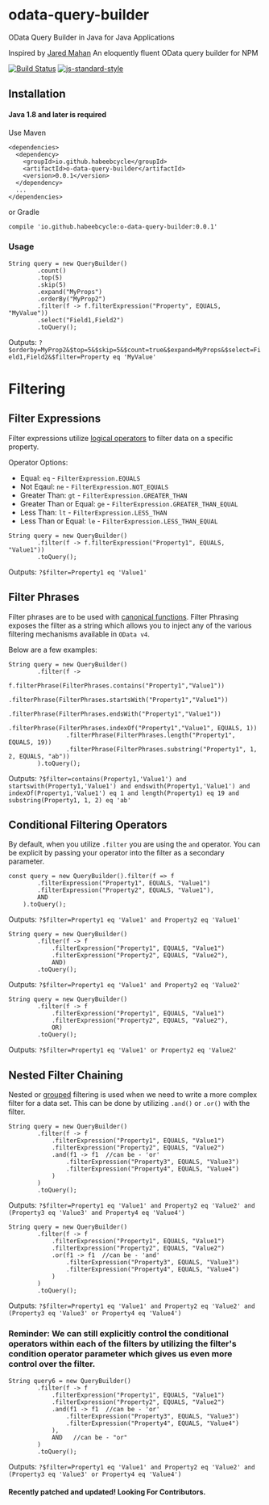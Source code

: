 # odata-query-builder
OData Query Builder in Java for Java Applications

Inspired by [Jared Mahan](https://github.com/jaredmahan/odata-query-builder) An eloquently fluent OData query builder for NPM

[![Build Status](https://travis-ci.org/jaredmahan/angular-searchFilter.svg?branch=master)](https://travis-ci.org/jaredmahan/odata-query-builder)
[![js-standard-style](https://img.shields.io/badge/code%20style-standard-brightgreen.svg)](http://standardjs.com/)

## Installation
#### Java 1.8 and later is required

Use Maven
```
<dependencies>
  <dependency>
    <groupId>io.github.habeebcycle</groupId>
    <artifactId>o-data-query-builder</artifactId>
    <version>0.0.1</version>
  </dependency>
  ...
</dependencies>
```
or Gradle
```
compile 'io.github.habeebcycle:o-data-query-builder:0.0.1'
```

### Usage
```
String query = new QueryBuilder()
        .count()
        .top(5)
        .skip(5)
        .expand("MyProps")
        .orderBy("MyProp2")
        .filter(f -> f.filterExpression("Property", EQUALS, "MyValue"))
        .select("Field1,Field2")
        .toQuery();
```

Outputs:
`?$orderby=MyProp2&$top=5&$skip=5&$count=true&$expand=MyProps&$select=Field1,Field2&$filter=Property eq 'MyValue'`

# Filtering

## Filter Expressions
Filter expressions utilize [logical operators](http://docs.oasis-open.org/odata/odata/v4.01/cs01/part2-url-conventions/odata-v4.01-cs01-part2-url-conventions.html#sec_LogicalOperatorExamples) to filter data on a specific property.

Operator Options:
- Equal: `eq` - `FilterExpression.EQUALS`
- Not Eqaul: `ne` - `FilterExpression.NOT_EQUALS`
- Greater Than: `gt` - `FilterExpression.GREATER_THAN`
- Greater Than or Equal: `ge` - `FilterExpression.GREATER_THAN_EQUAL`
- Less Than: `lt` - `FilterExpression.LESS_THAN`
- Less Than or Equal: `le` - `FilterExpression.LESS_THAN_EQUAL`

```
String query = new QueryBuilder()
        .filter(f -> f.filterExpression("Property1", EQUALS, "Value1"))
        .toQuery();
```
Outputs: `?$filter=Property1 eq 'Value1'`

## Filter Phrases
Filter phrases are to be used with [canonical functions](http://docs.oasis-open.org/odata/odata/v4.01/cs01/part2-url-conventions/odata-v4.01-cs01-part2-url-conventions.html#sec_CanonicalFunctions). Filter Phrasing exposes the filter as a string which allows you to inject any of the various filtering mechanisms available in `OData v4`.

Below are a few examples:

```
String query = new QueryBuilder()
        .filter(f ->
            f.filterPhrase(FilterPhrases.contains("Property1","Value1"))
                .filterPhrase(FilterPhrases.startsWith("Property1","Value1"))
                .filterPhrase(FilterPhrases.endsWith("Property1","Value1"))
                .filterPhrase(FilterPhrases.indexOf("Property1","Value1", EQUALS, 1))
                .filterPhrase(FilterPhrases.length("Property1", EQUALS, 19))
                .filterPhrase(FilterPhrases.substring("Property1", 1, 2, EQUALS, "ab"))
        ).toQuery();
```
Outputs: `?$filter=contains(Property1,'Value1') and startswith(Property1,'Value1') and endswith(Property1,'Value1') and indexOf(Property1,'Value1') eq 1 and length(Property1) eq 19 and substring(Property1, 1, 2) eq 'ab'`

## Conditional Filtering Operators
By default, when you utilize `.filter` you are using the `and` operator. You can be explicit by passing your operator into the filter as a secondary parameter.
```
const query = new QueryBuilder().filter(f => f
        .filterExpression("Property1", EQUALS, "Value1")
        .filterExpression("Property2", EQUALS, "Value1"),
        AND
    ).toQuery();
```
Outputs: `?$filter=Property1 eq 'Value1' and Property2 eq 'Value1'`
```
String query = new QueryBuilder()
        .filter(f -> f
            .filterExpression("Property1", EQUALS, "Value1")
            .filterExpression("Property2", EQUALS, "Value2"),
            AND)
        .toQuery();
```
Outputs: `?$filter=Property1 eq 'Value1' and Property2 eq 'Value2'`

```
String query = new QueryBuilder()
        .filter(f -> f
            .filterExpression("Property1", EQUALS, "Value1")
            .filterExpression("Property2", EQUALS, "Value2"),
            OR)
        .toQuery();
```
Outputs: `?$filter=Property1 eq 'Value1' or Property2 eq 'Value2'`

## Nested Filter Chaining
Nested or [grouped](http://docs.oasis-open.org/odata/odata/v4.01/cs01/part2-url-conventions/odata-v4.01-cs01-part2-url-conventions.html#sec_Grouping) filtering is used when we need to write a more complex filter for a data set. This can be done by utilizing `.and()` or `.or()` with the filter.
```
String query = new QueryBuilder()
        .filter(f -> f
            .filterExpression("Property1", EQUALS, "Value1")
            .filterExpression("Property2", EQUALS, "Value2")
            .and(f1 -> f1  //can be - 'or'
                .filterExpression("Property3", EQUALS, "Value3")
                .filterExpression("Property4", EQUALS, "Value4")
            )
        )
        .toQuery();
```
Outputs: `?$filter=Property1 eq 'Value1' and Property2 eq 'Value2' and (Property3 eq 'Value3' and Property4 eq 'Value4')`

```
String query = new QueryBuilder()
        .filter(f -> f
            .filterExpression("Property1", EQUALS, "Value1")
            .filterExpression("Property2", EQUALS, "Value2")
            .or(f1 -> f1  //can be - 'and'
                .filterExpression("Property3", EQUALS, "Value3")
                .filterExpression("Property4", EQUALS, "Value4")
            )
        )
        .toQuery();
```
Outputs: `?$filter=Property1 eq 'Value1' and Property2 eq 'Value2' and (Property3 eq 'Value3' or Property4 eq 'Value4')`


### Reminder: We can still explicitly control the conditional operators within each of the filters by utilizing the filter's condition operator parameter which gives us even more control over the filter.
```
String query6 = new QueryBuilder()
        .filter(f -> f
            .filterExpression("Property1", EQUALS, "Value1")
            .filterExpression("Property2", EQUALS, "Value2")
            .and(f1 -> f1  //can be - 'or'
                .filterExpression("Property3", EQUALS, "Value3")
                .filterExpression("Property4", EQUALS, "Value4")
            ),
            AND   //can be - "or"
        )
        .toQuery();
```
Outputs: `?$filter=Property1 eq 'Value1' and Property2 eq 'Value2' and (Property3 eq 'Value3' or Property4 eq 'Value4')`

#### Recently patched and updated! Looking For Contributors.
